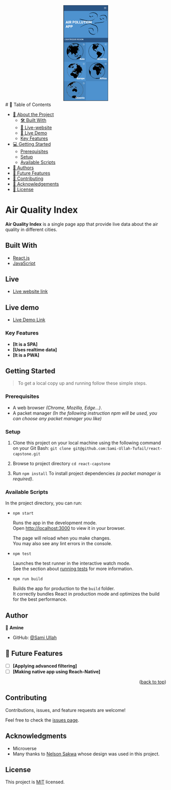 <div align="center">

  <img src="src/Assets/Images/Screenshot 2023-10-25 at 10.34.46 PM.png" alt="demo" width="140"  height="auto" />
  <br/>

</div>
# 📗 Table of Contents

- [📖 About the Project](#air-quality-index )
  - [🛠 Built With](#built-with)
  - [🚀 Live-website](#live)
  - [🚀 Live Demo](#live-demo)
  - [Key Features](#key-features)
- [💻 Getting Started](#getting-started)
  - [Prerequisites](#prerequisites)
  - [Setup](#setup)
  - [Available Scripts](#available-scripts)
- [👥 Authors](#author)
- [🔭 Future Features](#future-features)
- [🤝 Contributing](#contributing)
- [🙏 Acknowledgements](#acknowledgments)
- [📝 License](#license)


# Air Quality Index 


**Air Quality Index** is a single page app that provide live data about the air quality in different cities.

## Built With

<ul>
  <li><a href="https://reactjs.org/">React.js</a></li>
  <li><a href="https://www.ecma-international.org/">JavaScript</a></li>
</ul>

## Live

- [Live website link](https://airqualityindexbysami.netlify.app/)

## Live demo

- [Live Demo Link](https://www.loom.com/share/b58d6d23535642718dced253606ea01b?sid=cd8a0c52-61da-4a9c-b8f6-7b775d3ac02e)

### Key Features <a name="key-features"></a>


- **[It is a SPA]**
- **[Uses realtime data]**
- **[It is a PWA]**



## Getting Started 

> To get a local copy up and running follow these simple steps.

### Prerequisites

  - A web browser _(Chrome, Mozilla, Edge...)_.
  - A packet manager _(In the following instruction npm will be used, you can choose any packet manager you like)_

### Setup

1. Clone this project on your local machine using the following command on your Git Bash: `git clone git@github.com:Sami-Ullah-Tufail/react-capstone.git`

2. Browse to project directory `cd react-capstone`
   
3. Run `npm install` To install project dependencies _(a packet manager is required)_.


### Available Scripts

In the project directory, you can run:

- `npm start`

  Runs the app in the development mode.\
Open [http://localhost:3000](http://localhost:3000) to view it in your browser.

  The page will reload when you make changes.\
You may also see any lint errors in the console.

- `npm test`

  Launches the test runner in the interactive watch mode.\
See the section about [running tests](https://facebook.github.io/create-react-app/docs/running-tests) for more information.

- `npm run build`

  Builds the app for production to the `build` folder.\
It correctly bundles React in production mode and optimizes the build for the best performance.

## Author

👤 **Amine**

- GitHub: [@Sami Ullah](https://github.com/Sami-Ullah-Tufail)

## 🔭 Future Features <a name="future-features"></a>

- [ ] **[Applying advanced filtering]**
- [ ] **[Making native app using Reach-Native]**

<p align="right">(<a href="#readme-top">back to top</a>)</p>


## Contributing 

Contributions, issues, and feature requests are welcome!

Feel free to check the [issues page](../../issues/).


## Acknowledgments 

- Microverse 
- Many thanks to  [Nelson Sakwa](https://www.behance.net/sakwadesignstudio) whose design was used in this project.

## License 

This project is [MIT](./LICENSE) licensed.